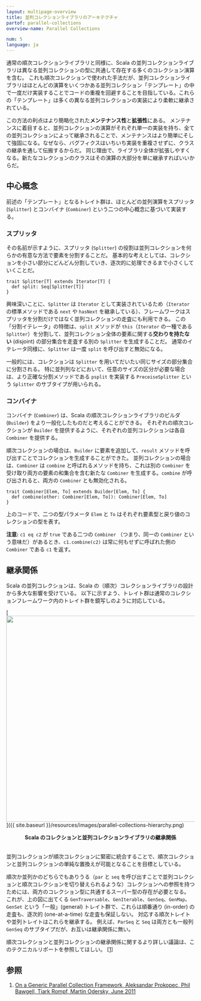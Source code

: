 ```yaml
---
layout: multipage-overview
title: 並列コレクションライブラリのアーキテクチャ
partof: parallel-collections
overview-name: Parallel Collections

num: 5
language: ja
---
```


通常の順次コレクションライブラリと同様に、Scala の並列コレクションライブラリは異なる並列コレクションの型に共通して存在する多くのコレクション演算を含む。
これも順次コレクションで使われた手法だが、並列コレクションライブラリはほとんどの演算をいくつかある並列コレクション「テンプレート」の中で一度だけ実装することでコードの重複を回避することを目指している。これらの「テンプレート」は多くの異なる並列コレクションの実装により柔軟に継承されている。

この方法の利点はより簡略化された**メンテナンス性**と**拡張性**にある。
メンテナンスに着目すると、並列コレクションの演算がそれぞれ単一の実装を持ち、全ての並列コレクションによって継承されることで、メンテナンスはより簡単にそして強固になる。なぜなら、バグフィクスはいちいち実装を重複させずに、クラスの継承を通して伝搬するからだ。
同じ理由で、ライブラリ全体が拡張しやすくなる。新たなコレクションのクラスはその演算の大部分を単に継承すればいいからだ。

## 中心概念

前述の「テンプレート」となるトレイト群は、ほとんどの並列演算をスプリッタ (`Splitter`) とコンバイナ (`Combiner`) という二つの中心概念に基づいて実装する。

### スプリッタ

その名前が示すように、スプリッタ (`Splitter`) の役割は並列コレクションを何らかの有意な方法で要素を分割することだ。
基本的な考えとしては、コレクションを小さい部分にどんどん分割していき、逐次的に処理できるまで小さくしていくことだ。

    trait Splitter[T] extends Iterator[T] {
      def split: Seq[Splitter[T]]
    }

興味深いことに、`Splitter` は `Iterator` として実装されているため（`Iterator` の標準メソッドである `next` や `hasNext` を継承している）、フレームワークはスプリッタを分割だけではなく並列コレクションの走査にも利用できる。
この「分割イテレータ」の特徴は、`split` メソッドが `this`（`Iterator` の一種である `Splitter`）を分割して、並列コレクション全体の要素に関する**交わりを持たない** (disjoint) の部分集合を走査する別の `Splitter` を生成することだ。
通常のイテレータ同様に、`Splitter` は一度 `split` を呼び出すと無効になる。

一般的には、コレクションは `Splitter` を用いてだいたい同じサイズの部分集合に分割される。
特に並列列などにおいて、任意のサイズの区分が必要な場合は、より正確な分割メソッドである `psplit` を実装する `PreceiseSplitter` という `Splitter` のサブタイプが用いられる。

### コンバイナ

コンバイナ (`Combiner`) は、Scala の順次コレクションライブラリのビルダ (`Builder`) をより一般化したものだと考えることができる。
それぞれの順次コレクションが `Builder` を提供するように、それぞれの並列コレクションは各自 `Combiner` を提供する。

順次コレクションの場合は、`Builder` に要素を追加して、`result` メソッドを呼び出すことでコレクションを生成することができた。
並列コレクションの場合は、`Combiner` は `combine` と呼ばれるメソッドを持ち、これは別の `Combiner` を受け取り両方の要素の和集合を含む新たな `Combiner` を生成する。`combine` が呼び出されると、両方の `Combiner` とも無効化される。

    trait Combiner[Elem, To] extends Builder[Elem, To] {
      def combine(other: Combiner[Elem, To]): Combiner[Elem, To]
    }

上のコードで、二つの型パラメータ `Elem` と `To` はそれぞれ要素型と戻り値のコレクションの型を表す。

**注意:** `c1 eq c2` が `true` である二つの `Combiner` （つまり、同一の `Combiner` という意味だ）があるとき、`c1.combine(c2)` は常に何もせずに呼ばれた側の `Combiner` である `c1` を返す。

## 継承関係

Scala の並列コレクションは、Scala の（順次）コレクションライブラリの設計から多大な影響を受けている。
以下に示すよう、トレイト群は通常のコレクションフレームワーク内のトレイト群を鏡写しのように対応している。

[<img src="{{ site.baseurl }}/resources/images/parallel-collections-hierarchy.png" width="550">]({{ site.baseurl }}/resources/images/parallel-collections-hierarchy.png)

<center><b>Scala のコレクションと並列コレクションライブラリの継承関係</b></center>
<br/>

並列コレクションが順次コレクションに緊密に統合することで、順次コレクションと並列コレクションの単純な置換えが可能となることを目標としている。

順次か並列かのどちらでもありうる（`par` と `seq` を呼び出すことで並列コレクションと順次コレクションを切り替えられるような）コレクションへの参照を持つためには、両方のコレクション型に共通するスーパー型の存在が必要となる。
これが、上の図に出てくる `GenTraversable`、`GenIterable`、`GenSeq`、`GenMap`、`GenSet` という「一般」(general) トレイト群で、これらは順番通り (in-order) の走査も、逐次的 (one-at-a-time) な走査も保証しない。
対応する順次トレイトや並列トレイトはこれらを継承する。
例えば、`ParSeq` と `Seq` は両方とも一般列 `GenSeq` のサブタイプだが、お互いは継承関係に無い。

順次コレクションと並列コレクションの継承関係に関するより詳しい議論は、このテクニカルリポートを参照してほしい。 \[[1][1]\]

## 参照

1. [On a Generic Parallel Collection Framework, Aleksandar Prokopec, Phil Bawgell, Tiark Rompf, Martin Odersky, June 2011][1]

[1]: https://infoscience.epfl.ch/record/165523/files/techrep.pdf "flawed-benchmark"

